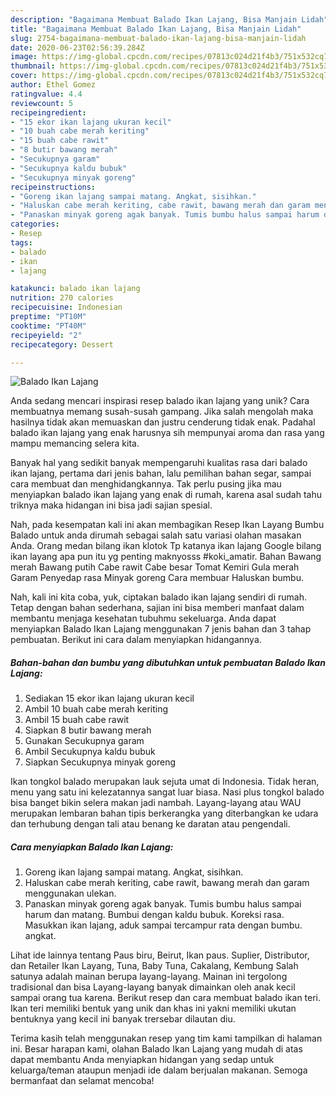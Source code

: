 ```yaml
---
description: "Bagaimana Membuat Balado Ikan Lajang, Bisa Manjain Lidah"
title: "Bagaimana Membuat Balado Ikan Lajang, Bisa Manjain Lidah"
slug: 2754-bagaimana-membuat-balado-ikan-lajang-bisa-manjain-lidah
date: 2020-06-23T02:56:39.284Z
image: https://img-global.cpcdn.com/recipes/07813c024d21f4b3/751x532cq70/balado-ikan-lajang-foto-resep-utama.jpg
thumbnail: https://img-global.cpcdn.com/recipes/07813c024d21f4b3/751x532cq70/balado-ikan-lajang-foto-resep-utama.jpg
cover: https://img-global.cpcdn.com/recipes/07813c024d21f4b3/751x532cq70/balado-ikan-lajang-foto-resep-utama.jpg
author: Ethel Gomez
ratingvalue: 4.4
reviewcount: 5
recipeingredient:
- "15 ekor ikan lajang ukuran kecil"
- "10 buah cabe merah keriting"
- "15 buah cabe rawit"
- "8 butir bawang merah"
- "Secukupnya garam"
- "Secukupnya kaldu bubuk"
- "Secukupnya minyak goreng"
recipeinstructions:
- "Goreng ikan lajang sampai matang. Angkat, sisihkan."
- "Haluskan cabe merah keriting, cabe rawit, bawang merah dan garam menggunakan ulekan."
- "Panaskan minyak goreng agak banyak. Tumis bumbu halus sampai harum dan matang. Bumbui dengan kaldu bubuk. Koreksi rasa. Masukkan ikan lajang, aduk sampai tercampur rata dengan bumbu. angkat."
categories:
- Resep
tags:
- balado
- ikan
- lajang

katakunci: balado ikan lajang 
nutrition: 270 calories
recipecuisine: Indonesian
preptime: "PT10M"
cooktime: "PT40M"
recipeyield: "2"
recipecategory: Dessert

---
```



![Balado Ikan Lajang](https://img-global.cpcdn.com/recipes/07813c024d21f4b3/751x532cq70/balado-ikan-lajang-foto-resep-utama.jpg)

Anda sedang mencari inspirasi resep balado ikan lajang yang unik? Cara membuatnya memang susah-susah gampang. Jika salah mengolah maka hasilnya tidak akan memuaskan dan justru cenderung tidak enak. Padahal balado ikan lajang yang enak harusnya sih mempunyai aroma dan rasa yang mampu memancing selera kita.

Banyak hal yang sedikit banyak mempengaruhi kualitas rasa dari balado ikan lajang, pertama dari jenis bahan, lalu pemilihan bahan segar, sampai cara membuat dan menghidangkannya. Tak perlu pusing jika mau menyiapkan balado ikan lajang yang enak di rumah, karena asal sudah tahu triknya maka hidangan ini bisa jadi sajian spesial.

Nah, pada kesempatan kali ini akan membagikan Resep Ikan Layang Bumbu Balado untuk anda dirumah sebagai salah satu variasi olahan masakan Anda. Orang medan bilang ikan klotok Tp katanya ikan lajang Google bilang ikan layang apa pun itu yg penting maknyosss #koki_amatir. Bahan Bawang merah Bawang putih Cabe rawit Cabe besar Tomat Kemiri Gula merah Garam Penyedap rasa Minyak goreng Cara membuar Haluskan bumbu.


Nah, kali ini kita coba, yuk, ciptakan balado ikan lajang sendiri di rumah. Tetap dengan bahan sederhana, sajian ini bisa memberi manfaat dalam membantu menjaga kesehatan tubuhmu sekeluarga. Anda dapat menyiapkan Balado Ikan Lajang menggunakan 7 jenis bahan dan 3 tahap pembuatan. Berikut ini cara dalam menyiapkan hidangannya.

<!--inarticleads1-->

##### Bahan-bahan dan bumbu yang dibutuhkan untuk pembuatan Balado Ikan Lajang:

1. Sediakan 15 ekor ikan lajang ukuran kecil
1. Ambil 10 buah cabe merah keriting
1. Ambil 15 buah cabe rawit
1. Siapkan 8 butir bawang merah
1. Gunakan Secukupnya garam
1. Ambil Secukupnya kaldu bubuk
1. Siapkan Secukupnya minyak goreng


Ikan tongkol balado merupakan lauk sejuta umat di Indonesia. Tidak heran, menu yang satu ini kelezatannya sangat luar biasa. Nasi plus tongkol balado bisa banget bikin selera makan jadi nambah. Layang-layang atau WAU merupakan lembaran bahan tipis berkerangka yang diterbangkan ke udara dan terhubung dengan tali atau benang ke daratan atau pengendali. 

<!--inarticleads2-->

##### Cara menyiapkan Balado Ikan Lajang:

1. Goreng ikan lajang sampai matang. Angkat, sisihkan.
1. Haluskan cabe merah keriting, cabe rawit, bawang merah dan garam menggunakan ulekan.
1. Panaskan minyak goreng agak banyak. Tumis bumbu halus sampai harum dan matang. Bumbui dengan kaldu bubuk. Koreksi rasa. Masukkan ikan lajang, aduk sampai tercampur rata dengan bumbu. angkat.


Lihat ide lainnya tentang Paus biru, Beirut, Ikan paus. Suplier, Distributor, dan Retailer Ikan Layang, Tuna, Baby Tuna, Cakalang, Kembung Salah satunya adalah mainan berupa layang-layang. Mainan ini tergolong tradisional dan bisa Layang-layang banyak dimainkan oleh anak kecil sampai orang tua karena. Berikut resep dan cara membuat balado ikan teri. Ikan teri memiliki bentuk yang unik dan khas ini yakni memiliki ukutan bentuknya yang kecil ini banyak trersebar dilautan diu. 

Terima kasih telah menggunakan resep yang tim kami tampilkan di halaman ini. Besar harapan kami, olahan Balado Ikan Lajang yang mudah di atas dapat membantu Anda menyiapkan hidangan yang sedap untuk keluarga/teman ataupun menjadi ide dalam berjualan makanan. Semoga bermanfaat dan selamat mencoba!
